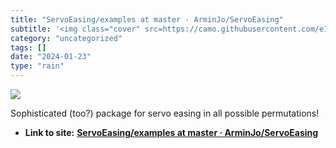 ```yaml
---
title: "ServoEasing/examples at master · ArminJo/ServoEasing"
subtitle: '<img class="cover" src=https://camo.githubusercontent.com/e1ef951613bb96909e87ae7c06207aec7aa3b42a60...'
category: "uncategorized"
tags: []
date: "2024-01-23"
type: "rain"
---
```

<img class="cover" src=https://camo.githubusercontent.com/e1ef951613bb96909e87ae7c06207aec7aa3b42a60e460362b9e44812161cf9c/68747470733a2f2f692e7974696d672e636f6d2f76692f6643397578644f426866412f687164656661756c742e6a7067>

Sophisticated (too?) package for servo easing in all possible permutations!
* **Link to site:** **[ServoEasing/examples at master · ArminJo/ServoEasing](https://github.com/ArminJo/ServoEasing/tree/master/examples#servoeasing-examples)**